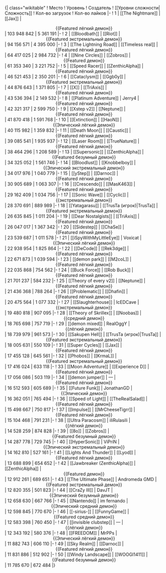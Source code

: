 {| class="wikitable"
! Место
! Уровень
! Создатель
! [[Уровни сложности|Сложность]]
! Кол-во загрузок
! Кол-во лайков
|-
! 1
| [[The Nightmare]]
| [[Jax]]
| <center>{{Featured лёгкий демон}}</center>
| 103 948 842
| 5 361 191
|-
! 2
| [[Bloodbath]]
| [[Riot]]
| <center>{{Featured экстремальный демон}}</center>
| 94 156 571
| 4 395 000
|-
! 3
| [[The Lightning Road]]
| [[Timeless real]]
| <center>{{Featured лёгкий демон}}</center>
| 64 417 025
| 2 984 732
|-
! 4
| [[Nine Circles]]
| [[Zobros]]
| <center>{{Featured демон}}</center>
| 61 353 340
| 3 221 752
|-
! 5
| [[Speed Racer]]
| [[ZenthicAlpha]]
| <center>{{Featured лёгкий демон}}</center>
| 46 521 453
| 2 350 201
|-
! 6
| [[Cataclysm]]
| [[Ggb0y]]
| <center>{{Featured экстремальный демон}}</center>
| 44 876 643
| 1 371 805
|-
! 7
| [[X]]
| [[TriAxis]]
| <center>{{Featured лёгкий демон}}</center>
| 43 536 394
| 2 149 532
|-
! 8
| [[Platinum Adventure]]
| Jerry4
| <center>{{Featured лёгкий демон}}</center>
| 42 321 317
| 2 599 750
|-
! 9
| [[Xstep v2]]
| [[Neptune]]
| <center>{{Featured лёгкий демон}}</center>
| 41 870 418
| 1 591 768
|-
! 10
| [[Extinction]]
| [[HaoN]]
| <center>{{Эпический лёгкий демон}}</center>
| 40 115 982
| 1 359 832
|-
! 11
| [[Death Moon]]
| [[Caustic]]
| <center>{{Featured лёгкий демон}}</center>
| 39 085 541
| 1 935 937
|-
! 12
| [[Laser Room]]
| [[TrueNature]]
| <center>{{Featured лёгкий демон}}</center>
| 38 464 296
| 1 208 589
|-
! 13
| [[Supersonic]]
| [[ZenthicAlpha]]
| <center>{{Featured безумный демон}}</center>
| 34 325 052
| 1 561 746
|-
! 14
| [[Bloodlust]]
| [[Knobbelboy]]
| <center>{{Эпический экстремальный демон}}</center>
| 34 017 976
| 1 040 779
|-
! 15
| [[yStep]]
| [[Darnoc]]
| <center>{{Featured лёгкий демон}}</center>
| 30 905 689
| 1 063 307
|-
! 16
| [[Crescendo]]
| [[MasK463]]
| <center>{{Featured лёгкий демон}}</center>
| 29 162 409
| 1 034 756
|-
! 17
| [[Sonic Wave]]
| [[Cyclic]]
| <center>{{экстремальный демон}}</center>
| 28 370 691
| 889 989
|-
! 18
| [[Yatagarasu]]
| [[TrusTa (игрок)|TrusTa]]
| <center>{{Featured экстремальный демон}}</center>
| 26 635 845
| 1 011 204
|-
! 19
| [[Dear Nostalgists]]
| [[TriAxis]]
| <center>{{Featured лёгкий демон}}</center>
| 26 047 017
| 1 367 342
|-
! 20
| [[Sidestep]]
| [[ChaSe]]
| <center>{{Featured лёгкий демон}}</center>
| 23 539 687
| 1 011 578
|-
! 21
| [[iSpyWithMyLittleEye]]
| Voxicat
| <center>{{Эпический лёгкий демон}}</center>
| 22 938 954
| 1 825 864
|-
! 22
| [[DeCode]]
| [[Rek3dge]]
| <center>{{Featured лёгкий демон}}</center>
| 22 671 873
| 1 039 594
|-
! 23
| [[demon park]]
| [[M2coL]]
| <center>{{Featured лёгкий демон}}</center>
| 22 035 868
| 754 562
|-
! 24
| [[Buck Force]]
| [[Rob Buck]]
| <center>{{Featured лёгкий демон}}</center>
| 21 701 237
| 584 232
|-
! 25
| [[Theory of every v2]]
| [[Neptune]]
| <center>{{Featured лёгкий демон}}</center>
| 21 436 368
| 788 264
|-
! 26
| [[Problematic]]
| [[Dhafin]]
| <center>{{Featured лёгкий демон}}</center>
| 20 475 564
| 1 077 332
|-
! 27
| [[Slaughterhouse]]
| IcEDCave
| <center>{{экстремальный демон}}</center>
| 19 480 818
| 907 095
|-
! 28
| [[Theory of Skrillex]]
| [[Noobas]]
| <center>{{средний демон}}</center>
| 18 765 698
| 757 719
|-
! 29
| [[demon mixed]]
| RealOggY
| <center>{{лёгкий демон}}</center>
| 18 739 979
| 961 573
|-
! 30
| [[Sakupen Hell]]
| [[TrusTa (игрок)|TrusTa]]
| <center>{{Featured экстремальный демон}}</center>
| 18 005 631
| 550 109
|-
! 31
| [[Super Cycles]]
| [[Jax]]
| <center>{{Featured лёгкий демон}}</center>
| 17 455 128
| 645 561
|-
! 32
| [[Phobos]]
| [[KrmaL]]
| <center>{{Featured экстремальный демон}}</center>
| 17 416 024
| 633 118
|-
! 33
| [[Moon Adventure]]
| [[Experience D]]
| <center>{{Featured лёгкий демон}}</center>
| 17 056 086
| 503 119
|-
! 34
| [[demon jumper]]
| —
| <center>{{Featured лёгкий демон}}</center>
| 16 512 593
| 605 689
|-
! 35
| [[Future Funk]]
| JonathanGD
| <center>{{Эпический демон}}</center>
| 16 362 051
| 765 494
|-
! 36
| [[Speed of Light]]
| [[TheRealSalad]]
| <center>{{Featured лёгкий демон}}</center>
| 15 498 667
| 750 817
|-
! 37
| [[Impulse]]
| [[MrCheeseTigrr]]
| <center>{{Featured лёгкий демон}}</center>
| 15 104 468
| 791 231
|-
! 38
| [[Ultra Paracosm]]
| iIiRulasiIi
| <center>{{лёгкий демон}}</center>
| 14 528 259
| 874 828
|-
! 39
| [[8o]]
| [[Zobros]]
| <center>{{Featured безумный демон}}</center>
| 14 287 778
| 729 745
|-
! 40
| [[HyperSonic]]
| ViPriN
| <center>{{Эпический экстремальный демон}}</center>
| 14 162 810
| 527 161
|-
! 41
| [[Lights And Thunder]]
| [[Lyod]]
| <center>{{Featured лёгкий демон}}</center>
| 13 688 899
| 654 652
|-
! 42
| [[Jawbreaker (ZenthicAlpha)]]
| [[ZenthicAlpha]]
| <center>{{Featured демон}}</center>
| 12 912 261
| 689 651
|-
! 43
| [[The Ultimate Phase]]
| Andromeda GMD
| <center>{{Featured экстремальный демон}}</center>
| 12 820 355
| 501 823
|-
! 44
| [[CraZy III]]
| DavJT
| <center>{{Эпический безумный демон}}</center>
| 12 658 630
| 667 766
|-
! 45
| [[Nantendo]]
| im fernando
| <center>{{Эпический средний демон}}</center>
| 12 598 845
| 770 670
|-
! 46
| [[-sirius-]]
| [[FunnyGame]]
| <center>{{Featured средний демон}}</center>
| 12 583 398
| 760 450
|-
! 47
| [[invisible clubstep]]
| —
| <center>{{лёгкий демон}}</center>
| 12 343 192
| 580 376
|-
! 48
| [[FREEDOM]]
| MrPPs
| <center>{{Эпический лёгкий демон}}</center>
| 11 882 743
| 606 110
|-
! 49
| [[Sky Realm]]
| [[Darnoc]]
| <center>{{Featured лёгкий демон}}</center>
| 11 831 886
| 512 902
|-
! 50
| [[Windy Landscape]]
| [[WOOGI1411]]
| <center>{{Featured безумный демон}}</center>
| 11 785 670
| 672 484
|}